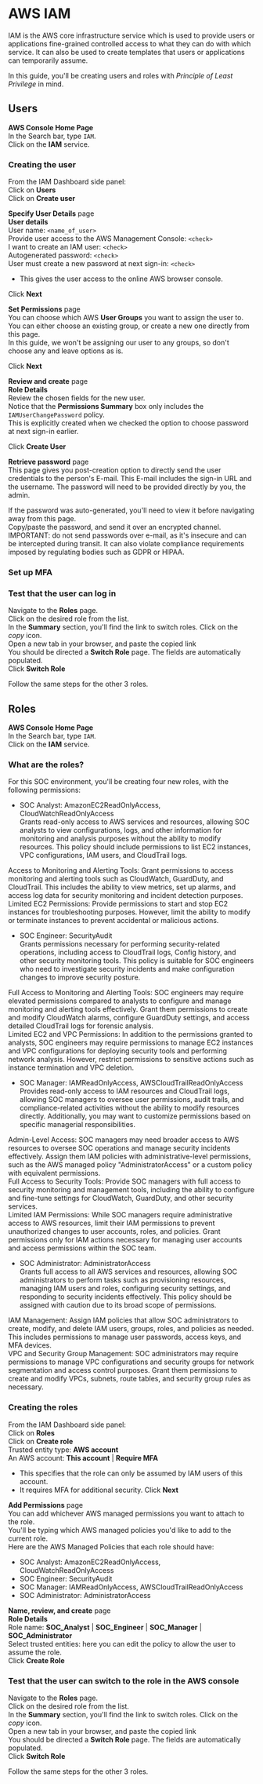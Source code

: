 # AWS IAM

IAM is the AWS core infrastructure service which is used to provide users or applications fine-grained controlled access to what they can do with which service. It can also be used to create templates that users or applications can temporarily assume.

In this guide, you'll be creating users and roles with *Principle of Least Privilege* in mind.



## Users
**AWS Console Home Page**<br>
In the Search bar, type `IAM`.<br>
Click on the **IAM** service.

### Creating the user
From the IAM Dashboard side panel:<br>
Click on **Users**<br>
Click on **Create user**<br>

**Specify User Details** page<br>
**User details**<br>
User name:  `<name_of_user>`<br>
Provide user access to the AWS Management Console:  `<check>`<br>
I want to create an IAM user:  `<check>`<br>
Autogenerated password:  `<check>`<br>
User must create a new password at next sign-in:  `<check>`
* This gives the user access to the online AWS browser console.

Click **Next**

**Set Permissions** page<br>
You can choose which AWS **User Groups** you want to assign the user to.<br>
You can either choose an existing group, or create a new one directly from this page.<br>
In this guide, we won't be assigning our user to any groups, so don't choose any and leave options as is.<br>

Click **Next**

**Review and create** page<br>
**Role Details**<br>
Review the chosen fields for the new user.<br>
Notice that the **Permissions Summary** box only includes the `IAMUserChangePassword` policy.<br>
This is explicitly created when we checked the option to choose password at next sign-in earlier.

Click **Create User**

**Retrieve password** page<br>
This page gives you post-creation option to directly send the user credentials to the person's E-mail. This E-mail includes the sign-in URL and the username. The password will need to be provided directly by you, the admin.

If the password was auto-generated, you'll need to view it before navigating away from this page.<br>
Copy/paste the password, and send it over an encrypted channel.<br>
IMPORTANT: do not send passwords over e-mail, as it's insecure and can be intercepted during transit. It can also violate compliance requirements imposed by regulating bodies such as GDPR or HIPAA.



### Set up MFA

### Test that the user can log in
Navigate to the **Roles** page.<br>
Click on the desired role from the list.<br>
In the **Summary** section, you'll find the link to switch roles. Click on the _copy_ icon.<br>
Open a new tab in your browser, and paste the copied link<br>
You should be directed a **Switch Role** page. The fields are automatically populated.<br>
Click **Switch Role**

Follow the same steps for the other 3 roles.











## Roles
**AWS Console Home Page**<br>
In the Search bar, type `IAM`.<br>
Click on the **IAM** service.

### What are the roles?
For this SOC environment, you'll be creating four new roles, with the following permissions:

* SOC Analyst:  AmazonEC2ReadOnlyAccess, CloudWatchReadOnlyAccess<br>
Grants read-only access to AWS services and resources, allowing SOC analysts to view configurations, logs, and other information for monitoring and analysis purposes without the ability to modify resources. This policy should include permissions to list EC2 instances, VPC configurations, IAM users, and CloudTrail logs.

Access to Monitoring and Alerting Tools: Grant permissions to access monitoring and alerting tools such as CloudWatch, GuardDuty, and CloudTrail. This includes the ability to view metrics, set up alarms, and access log data for security monitoring and incident detection purposes.<br>
Limited EC2 Permissions: Provide permissions to start and stop EC2 instances for troubleshooting purposes. However, limit the ability to modify or terminate instances to prevent accidental or malicious actions.

* SOC Engineer:  SecurityAudit<br>
Grants permissions necessary for performing security-related operations, including access to CloudTrail logs, Config history, and other security monitoring tools. This policy is suitable for SOC engineers who need to investigate security incidents and make configuration changes to improve security posture.

Full Access to Monitoring and Alerting Tools: SOC engineers may require elevated permissions compared to analysts to configure and manage monitoring and alerting tools effectively. Grant them permissions to create and modify CloudWatch alarms, configure GuardDuty settings, and access detailed CloudTrail logs for forensic analysis.<br>
Limited EC2 and VPC Permissions: In addition to the permissions granted to analysts, SOC engineers may require permissions to manage EC2 instances and VPC configurations for deploying security tools and performing network analysis. However, restrict permissions to sensitive actions such as instance termination and VPC deletion.

* SOC Manager:  IAMReadOnlyAccess, AWSCloudTrailReadOnlyAccess<br>
Provides read-only access to IAM resources and CloudTrail logs, allowing SOC managers to oversee user permissions, audit trails, and compliance-related activities without the ability to modify resources directly. Additionally, you may want to customize permissions based on specific managerial responsibilities.

Admin-Level Access: SOC managers may need broader access to AWS resources to oversee SOC operations and manage security incidents effectively. Assign them IAM policies with administrative-level permissions, such as the AWS managed policy "AdministratorAccess" or a custom policy with equivalent permissions.<br>
Full Access to Security Tools: Provide SOC managers with full access to security monitoring and management tools, including the ability to configure and fine-tune settings for CloudWatch, GuardDuty, and other security services.<br>
Limited IAM Permissions: While SOC managers require administrative access to AWS resources, limit their IAM permissions to prevent unauthorized changes to user accounts, roles, and policies. Grant permissions only for IAM actions necessary for managing user accounts and access permissions within the SOC team.

* SOC Administrator:  AdministratorAccess<br>
Grants full access to all AWS services and resources, allowing SOC administrators to perform tasks such as provisioning resources, managing IAM users and roles, configuring security settings, and responding to security incidents effectively. This policy should be assigned with caution due to its broad scope of permissions.

IAM Management: Assign IAM policies that allow SOC administrators to create, modify, and delete IAM users, groups, roles, and policies as needed. This includes permissions to manage user passwords, access keys, and MFA devices.<br>
VPC and Security Group Management: SOC administrators may require permissions to manage VPC configurations and security groups for network segmentation and access control purposes. Grant them permissions to create and modify VPCs, subnets, route tables, and security group rules as necessary.

### Creating the roles
From the IAM Dashboard side panel:<br>
Click on **Roles**<br>
Click on **Create role**<br>
Trusted entity type: **AWS account**<br>
An AWS account:  **This account**  |  **Require MFA**
* This specifies that the role can only be assumed by IAM users of this account.
* It requires MFA for additional security.
Click **Next**


**Add Permissions** page<br>
You can add whichever AWS managed permissions you want to attach to the role.<br>
You'll be typing which AWS managed policies you'd like to add to the current role.<br>
Here are the AWS Managed Policies that each role should have:
* SOC Analyst:  AmazonEC2ReadOnlyAccess, CloudWatchReadOnlyAccess
* SOC Engineer:  SecurityAudit
* SOC Manager:  IAMReadOnlyAccess, AWSCloudTrailReadOnlyAccess
* SOC Administrator:  AdministratorAccess


**Name, review, and create** page<br>
**Role Details**<br>
Role name:  **SOC_Analyst**  |  **SOC_Engineer**  |  **SOC_Manager**  |  **SOC_Administrator**<br>
Select trusted entities:  here you can edit the policy to allow the user to assume the role.<br>
Click **Create Role**

### Test that the user can switch to the role in the AWS console
Navigate to the **Roles** page.<br>
Click on the desired role from the list.<br>
In the **Summary** section, you'll find the link to switch roles. Click on the _copy_ icon.<br>
Open a new tab in your browser, and paste the copied link<br>
You should be directed a **Switch Role** page. The fields are automatically populated.<br>
Click **Switch Role**

Follow the same steps for the other 3 roles.